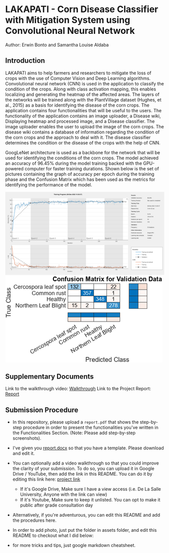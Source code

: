 # LAKAPATI - Corn Disease Classifier with Mitigation System using Convolutional Neural Network
Author: Erwin Bonto and Samantha Louise Aldaba
## Introduction
LAKAPATI aims to help farmers and researchers to mitigate the loss of crops with the use of Computer Vision and Deep Learning algorithms. Convolutional neural network (CNN) is used in the application to classify the condition of the crops. Along with class activation mapping, this enables localizing and generating the heatmap of the affected areas. The layers of the networks will be trained along with the PlantVillage dataset (Hughes, et al., 2015) as a basis for identifying the disease of the corn crops. The application contains four functionalities that will be useful to the users. The functionality of the application contains an image uploader, a Disease wiki, Displaying heatmap and processed image, and a Disease classifier. The image uploader enables the user to upload the image of the corn crops. The disease wiki contains a database of information regarding the condition of the corn crops and the approach to deal with it. The disease classifier determines the condition or the disease of the crops with the help of CNN.

GoogLeNet architecture is used as a backbone for the network that will be used for identifying the conditions of the corn crops. The model achieved an accuracy of 96.45% during the model training backed with the GPU-powered computer for faster training durations. Shown below is the set of pictures containing the graph of accuracy per epoch during the training phase and the Confusion Matrix which has been used as the metrics for identifying the performance of the model.

![Model training](trainedmodel/D.png)
![Confusion Matrix](trainedmodel/D.confmatrix.png)

## Supplementary Documents
Link to the walkthrough video:
[Walkthrough](https://drive.google.com/file/d/1HPyLru3wR9foWsesM8nW98ornhYUCfnk/view?usp=share_link)
Link to the Project Report:
[Report](report.pdf)

## Submission Procedure
- In this repository, please upload a `report.pdf` that shows the step-by-step procedure in order to present the functionalities you've written in the Functionalities Section. (Note: Please add step-by-step screenshots).
- I've given you [report.docx](report.docx) so that you have a template. Please download and edit it.

- You can optionally add a video walkthrough so that you could improve the clarity of your submission. To do so,
you can upload it in Google Drive / YouTube, then add the link in this README. You can do it by editing this link here: [project link](https://drive.google.com/file/d/1HPyLru3wR9foWsesM8nW98ornhYUCfnk/view?usp=share_link)
     - If it's Google Drive, Make sure I have a view access (i.e. De La Salle University, Anyone with the link can view)
     - If it's Youtube, Make sure to keep it unlisted. You can opt to make it public after grade consultation day

- Alternatively, if you're adventurous, you can edit this README and add the procedures here.
- In order to add photo, just put the folder in assets folder, and edit this README to checkout what I did below:


- for more tricks and tips, just google markdown cheatsheet. 




